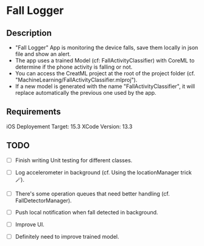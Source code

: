 # Fall Logger

## Description

- "Fall Logger" App is monitoring the device falls, save them locally in json file and show an alert.
- The app uses a trained Model (cf: FallActivityClassifier) with CoreML to determine if the phone activity is falling or not.
- You can access the CreatML project at the root of the project folder (cf. "MachineLearning/FallActivityClassifier.mlproj").
- If a new model is generated with the name "FallActivityClassifier", it will replace automatically the previous one used by the app.

## Requirements
iOS Deployement Target: 15.3
XCode Version: 13.3

## TODO
- [ ] Finish writing Unit testing for different classes.
- [ ] Log accelerometer in background (cf. Using the locationManager trick 🪄).
- [ ] There's some operation queues that need better handling (cf. FallDetectorManager).
- [ ] Push local notification when fall detected in background.
- [ ] Improve UI.
- [ ] Definitely need to improve trained model.




